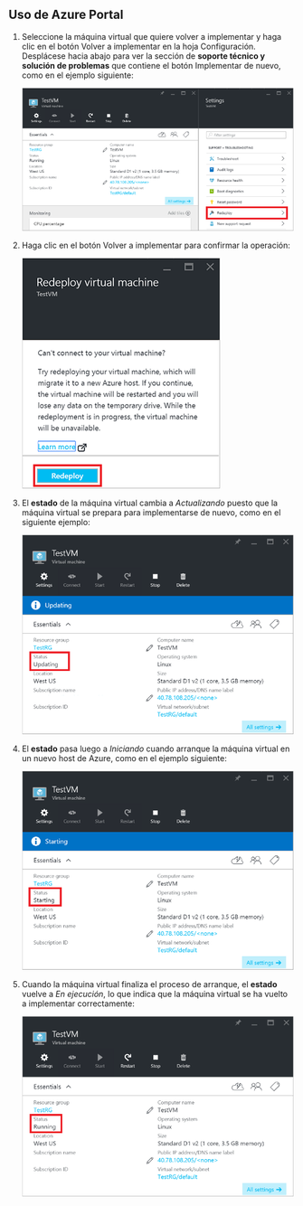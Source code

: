 ## Uso de Azure Portal
1. Seleccione la máquina virtual que quiere volver a implementar y haga clic en el botón Volver a implementar en la hoja Configuración. Desplácese hacia abajo para ver la sección de **soporte técnico y solución de problemas** que contiene el botón Implementar de nuevo, como en el ejemplo siguiente:
   
    ![Hoja Máquina virtual de Azure](./media/virtual-machines-common-redeploy-to-new-node/vmoverview.png)
2. Haga clic en el botón Volver a implementar para confirmar la operación:
   
    ![Hoja Volver a implementar una máquina virtual](./media/virtual-machines-common-redeploy-to-new-node/redeployvm.png)
3. El **estado** de la máquina virtual cambia a *Actualizando* puesto que la máquina virtual se prepara para implementarse de nuevo, como en el siguiente ejemplo:
   
    ![Máquina virtual actualizando](./media/virtual-machines-common-redeploy-to-new-node/vmupdating.png)
4. El **estado** pasa luego a *Iniciando* cuando arranque la máquina virtual en un nuevo host de Azure, como en el ejemplo siguiente:
   
    ![Máquina virtual iniciando](./media/virtual-machines-common-redeploy-to-new-node/vmstarting.png)
5. Cuando la máquina virtual finaliza el proceso de arranque, el **estado** vuelve a *En ejecución*, lo que indica que la máquina virtual se ha vuelto a implementar correctamente:
   
    ![Máquina virtual en ejecución](./media/virtual-machines-common-redeploy-to-new-node/vmrunning.png)

<!---HONumber=AcomDC_0921_2016-->